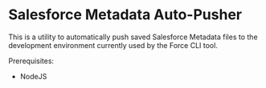 # Salesforce Metadata Auto-Pusher

This is a utility to automatically push saved Salesforce Metadata files to the development environment currently used by the Force CLI tool.

Prerequisites:

* NodeJS
